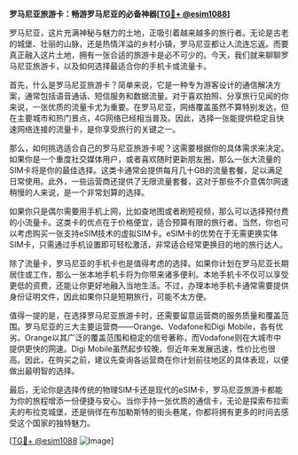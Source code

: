 **罗马尼亚旅游卡：畅游罗马尼亚的必备神器[[TG💪+ @esim1088](https://t.me/s/esim1088)]**

罗马尼亚，这片充满神秘与魅力的土地，正吸引着越来越多的旅行者。无论是古老的城堡、壮丽的山脉，还是热情洋溢的乡村小镇，罗马尼亚都让人流连忘返。而要真正融入这片土地，拥有一张合适的旅游卡是必不可少的。今天，我们就来聊聊罗马尼亚旅游卡，以及如何选择最适合你的手机卡或流量卡。

首先，什么是罗马尼亚旅游卡？简单来说，它是一种专为游客设计的通信解决方案，通常包括语音通话、短信服务和数据流量。对于喜欢拍照、分享旅行见闻的你来说，一张优质的流量卡尤为重要。在罗马尼亚，网络覆盖虽然不算特别发达，但在主要城市和热门景点，4G网络已经相当普及。因此，选择一张能提供稳定且快速网络连接的流量卡，是你享受旅行的关键之一。

那么，如何挑选适合自己的罗马尼亚旅游卡呢？这需要根据你的具体需求来决定。如果你是一个重度社交媒体用户，或者喜欢随时更新朋友圈，那么一张大流量的SIM卡将是你的最佳选择。这类卡通常会提供每月几十GB的流量套餐，足以满足日常使用。此外，一些运营商还提供了无限流量套餐，这对于那些不介意偶尔网速稍慢的人来说，是一个非常划算的选择。

如果你只是偶尔需要用手机上网，比如查地图或者刷短视频，那么可以选择预付费的小流量卡。这类卡的优点在于价格便宜，适合预算有限的旅行者。当然，你也可以考虑购买一张支持eSIM技术的虚拟SIM卡。eSIM卡的优势在于无需更换实体SIM卡，只需通过手机设置即可轻松激活，非常适合经常更换目的地的旅行达人。

除了流量卡，罗马尼亚的手机卡也是值得考虑的选择。如果你计划在罗马尼亚长期居住或工作，那么一张本地手机卡将为你带来诸多便利。本地手机卡不仅可以享受更低的资费，还能让你更好地融入当地生活。不过，办理本地手机卡通常需要提供身份证明文件，因此如果你只是短期旅行，可能不太方便。

值得一提的是，在选择罗马尼亚旅游卡时，还需要留意运营商的服务质量和覆盖范围。罗马尼亚的三大主要运营商——Orange、Vodafone和Digi Mobile，各有优劣。Orange以其广泛的覆盖范围和稳定的信号著称，而Vodafone则在大城市中提供更快的网速。Digi Mobile虽然起步较晚，但近年来发展迅速，性价比也很高。因此，在购买之前，建议先查询各运营商在你计划前往地区的具体表现，以便做出最明智的选择。

最后，无论你是选择传统的物理SIM卡还是现代的eSIM卡，罗马尼亚旅游卡都能为你的旅程增添一份便捷与安心。当你手持一张优质的通信卡，无论是探索布拉索夫的布拉克城堡，还是徜徉在布加勒斯特的街头巷尾，你都将拥有更多的时间去感受这个国家的独特魅力。

[[TG💪+ @esim1088](https://t.me/s/esim1088) ![Image](https://i.postimg.cc/4NQfJmqS/Snipaste-2025-05-13-00-14-12.png)]
